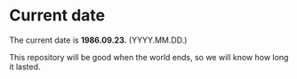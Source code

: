 # Current date

The current date is **1986.09.23.** (YYYY.MM.DD.)

This repository will be good when the world ends, so we will know how long it lasted.